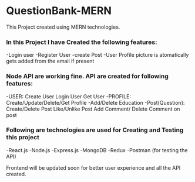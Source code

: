 # QuestionBank-MERN
This Project created using MERN technologies.

### In this Project I have Created the following features:
-Login user 
-Register User 
-create Post 
-User Profile picture is atomatically gets added from the email if present

### Node API are working fine. API are created for following features: 
-USER: Create User Login User Get User
-PROFILE: Create/Update/Delete/Get Profile
-Add/Delete Education
-Post(Question): Create/Delete Post Like/Unlike Post Add Comment/ Delete Comment on post

### Following are technologies are used for Creating and Testing this project

-React.js
-Node.js
-Express.js
-MongoDB
-Redux
-Postman (for testing the API)

Frontend will be updated soon for better user experience and all the API created.
